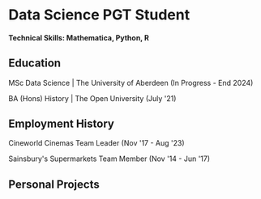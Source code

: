 # Data Science PGT Student

#### Technical Skills: Mathematica, Python, R

## Education

MSc Data Science | The University of Aberdeen (In Progress - End 2024) 

BA (Hons) History | The Open University (July '21)  

## Employment History

Cineworld Cinemas Team Leader (Nov '17 - Aug '23)  

Sainsbury's Supermarkets Team Member (Nov '14 - Jun '17)  

## Personal Projects  


